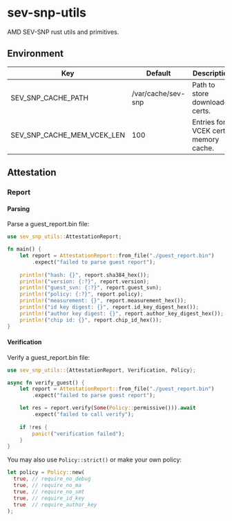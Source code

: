 # sev-snp-utils

AMD SEV-SNP rust utils and primitives.

## Environment

| Key                        | Default            | Description                         |
|----------------------------|--------------------|-------------------------------------|
| SEV_SNP_CACHE_PATH         | /var/cache/sev-snp | Path to store downloaded certs.     |
| SEV_SNP_CACHE_MEM_VCEK_LEN | 100                | Entries for VCEK cert memory cache. |

## Attestation

### Report

#### Parsing

Parse a guest_report.bin file:

```rust
use sev_snp_utils::AttestationReport;

fn main() {
    let report = AttestationReport::from_file("./guest_report.bin")
        .expect("failed to parse guest report");
    
    println!("hash: {}", report.sha384_hex());
    println!("version: {:?}", report.version);
    println!("guest_svn: {:?}", report.guest_svn);
    println!("policy: {:?}", report.policy);
    println!("measurement: {}", report.measurement_hex());
    println!("id key digest: {}", report.id_key_digest_hex());
    println!("author key digest: {}", report.author_key_digest_hex());
    println!("chip id: {}", report.chip_id_hex());
}
```

#### Verification

Verify a guest_report.bin file:

```rust
use sev_snp_utils::{AttestationReport, Verification, Policy};

async fn verify_guest() {
    let report = AttestationReport::from_file("./guest_report.bin")
        .expect("failed to parse guest report");

    let res = report.verify(Some(Policy::permissive())).await
        .expect("failed to call verify");
    
    if !res {
        panic!("verification failed");
    }
}
```

You may also use `Policy::strict()` or make your own policy:

```rust
let policy = Policy::new(
  true, // require_no_debug
  true, // require_no_ma
  true, // require_no_smt
  true, // require_id_key
  true  // require_author_key
);
```